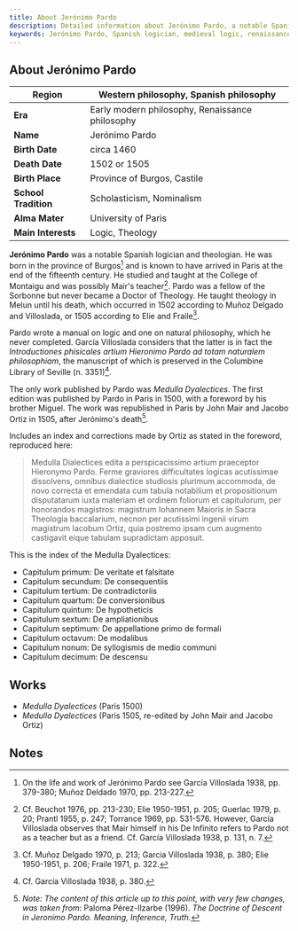 ```yaml
---
title: About Jerónimo Pardo
description: Detailed information about Jerónimo Pardo, a notable Spanish logician.
keywords: Jerónimo Pardo, Spanish logician, medieval logic, renaissance logic, University of Paris, Medulla Dyalectices
---
```


## About Jerónimo Pardo

| **Region**           | Western philosophy, Spanish philosophy |
|----------------------|----------------------------------------|
| **Era**              | Early modern philosophy, Renaissance philosophy |
| **Name**             | Jerónimo Pardo                         |
| **Birth Date**       | circa 1460                             |
| **Death Date**       | 1502 or 1505                           |
| **Birth Place**      | Province of Burgos, Castile            |
| **School Tradition** | Scholasticism, Nominalism              |
| **Alma Mater**       | University of Paris                    |
| **Main Interests**   | Logic, Theology                        |

**Jerónimo Pardo** was a notable Spanish logician and theologian. He was born in the province of Burgos[^1] and is known to have arrived in Paris at the end of the fifteenth century. He studied and taught at the College of Montaigu and was possibly Mair's teacher[^2]. Pardo was a fellow of the Sorbonne but never became a Doctor of Theology. He taught theology in Melun until his death, which occurred in 1502 according to Muñoz Delgado and Villoslada, or 1505 according to Elie and Fraile[^3].

Pardo wrote a manual on logic and one on natural philosophy, which he never completed. García Villoslada considers that the latter is in fact the *Introductiones phisicales artium Hieronimo Pardo ad totam naturalem philosophiam*, the manuscript of which is preserved in the Columbine Library of Seville (n. 3351)[^4].

The only work published by Pardo was *Medulla Dyalectices*. The first edition was published by Pardo in Paris in 1500, with a foreword by his brother Miguel. The work was republished in Paris by John Mair and Jacobo Ortiz in 1505, after Jerónimo's death[^5].

Includes an index and corrections made by Ortiz as stated in the foreword, reproduced here:

> Medulla Dialectices edita a perspicacissimo artium praeceptor Hieronymo Pardo. Ferme graviores difficultates logicas acutissimae dissolvens, omnibus dialectice studiosis plurimum accommoda, de novo correcta et emendata cum tabula notabilium et propositionum disputatarum iuxta materiam et ordinem foliorum et capitulorum, per honorandos magistros: magistrum Iohannem Maioris in Sacra Theologia baccalarium, necnon per acutissimi ingenii virum magistrum Iacobum Ortiz, quia postremo ipsam cum augmento castigavit eique tabulam supradictam apposuit.

This is the index of the Medulla Dyalectices:
- Capitulum primum: De veritate et falsitate
- Capitulum secundum: De consequentiis
- Capitulum tertium: De contradictoriis
- Capitulum quartum: De conversionibus
- Capitulum quintum: De hypotheticis
- Capitulum sextum: De ampliationibus
- Capitulum septimum: De appellatione primo de formali
- Capitulum octavum: De modalibus
- Capitulum nonum: De syllogismis de medio communi
- Capitulum decimum: De descensu

## Works

- *Medulla Dyalectices* (Paris 1500)
- *Medulla Dyalectices* (Paris 1505, re-edited by John Mair and Jacobo Ortiz)

## Notes

[^1]: On the life and work of Jerónimo Pardo see García Villoslada 1938, pp. 379-380; Muñoz Deldado 1970, pp. 213-227.

[^2]: Cf. Beuchot 1976, pp. 213-230; Elie 1950-1951, p. 205; Guerlac 1979, p. 20; Prantl 1955, p. 247; Torrance 1969, pp. 531-576. However, García Villoslada observes that Mair himself in his De Infinito refers to Pardo not as a teacher but as a friend. Cf. García Villoslada 1938, p. 131, n. 7.

[^3]: Cf. Muñoz Delgado 1970, p. 213; Garcia Villoslada 1938, p. 380; Elie 1950-1951, p. 206; Fraile 1971, p. 322.

[^4]: Cf. García Villoslada 1938, p. 380.

[^5]: *Note: The content of this article up to this point, with very few changes, was taken from*: Paloma Pérez-Ilzarbe (1996). *The Doctrine of Descent in Jeronimo Pardo. Meaning, Inference, Truth.*
